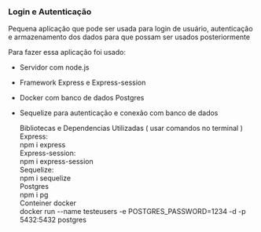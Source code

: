 ### Login e Autenticação

Pequena aplicação que pode ser usada para login de usuário, autenticação e armazenamento dos dados para que possam ser usados posteriormente

Para fazer essa aplicação foi usado:
- Servidor com node.js
- Framework Express e Express-session
- Docker com banco de dados Postgres
- Sequelize para autenticação e conexão com banco de dados

  Bibliotecas e Dependencias Utilizadas ( usar comandos no terminal )<br>
  Express:<br>
  npm i express<br>
  Express-session:<br>
  npm i express-session<br>
  Sequelize:<br>
  npm i sequelize<br>
  Postgres<br>
  npm i pg<br>
  Conteiner docker<br>
  docker run --name testeusers -e POSTGRES_PASSWORD=1234 -d -p 5432:5432 postgres
